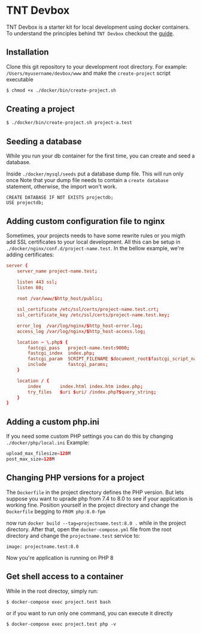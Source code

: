 # TNT Devbox

TNT Devbox is a starter kit for local development using docker containers.
To understand the principles behind `TNT Devbox` checkout the [guide](./guide.md).

## Installation

Clone this git repository to your development root directory. For example: `/Users/myusername/devbox/www`
and make the `create-project` script executable

```bash
$ chmod +x ./docker/bin/create-project.sh
```

## Creating a project

```bash
$ ./docker/bin/create-project.sh project-a.test
```

## Seeding a database

While you run your db container for the first time, you can create and seed a database.

Inside `./docker/mysql/seeds` put a database dump file. This will run only once
Note that your dump file needs to contain a `create database` statement, otherwise, the import won't work.

```mysql
CREATE DATABASE IF NOT EXISTS projectdb;
USE projectdb;
```

## Adding custom configuration file to nginx

Sometimes, your projects needs to have some rewrite rules or you migth add SSL certificates to your local development. 
All this can be setup in `./docker/nginx/conf.d/project-name.test`. In the bellow example, we're adding certificates:

```conf
server {
    server_name project-name.test;

    listen 443 ssl;
    listen 80;
    
    root /var/www/$http_host/public;

    ssl_certificate /etc/ssl/certs/project-name.test.crt; 
    ssl_certificate_key /etc/ssl/certs/project-name.test.key;

    error_log  /var/log/nginx/$http_host-error.log;
    access_log /var/log/nginx/$http_host-access.log; 

    location ~ \.php$ {
        fastcgi_pass   project-name.test:9000;
        fastcgi_index  index.php;
        fastcgi_param  SCRIPT_FILENAME $document_root$fastcgi_script_name;
        include        fastcgi_params;
    }

    location / {
        index       index.html index.htm index.php;
        try_files   $uri $uri/ /index.php?$query_string;
    }
}
```

## Adding a custom php.ini

If you need some custom PHP settings you can do this by changing `./docker/php/local.ini`
Example:

```php
upload_max_filesize=128M
post_max_size=128M
```
## Changing PHP versions for a project

The `Dockerfile` in the project directory defines the PHP version. But lets suppose you want to uprade php from 7.4 to 8.0 to see if your 
application is working fine.
Position yourself in the project directory and change the `Dockerfile` begging to `FROM php:8.0-fpm`

now run `docker build --tag=projectname.test:8.0 .` while in the project directory.
After that, open the `docker-compose.yml` file from the root directory and change the `projectname.test` service to:

```
image: projectname.test:8.0
```

Now you're application is running on PHP 8

## Get shell access to a container

While in the root directoy, simply run:

```
$ docker-compose exec project.test bash
```

or if you want to run only one command, you can execute it directly

```
$ docker-compose exec project.test php -v
```
